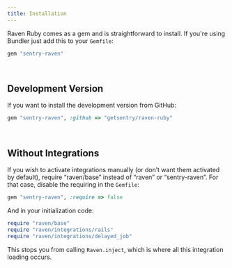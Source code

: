 ```yaml
---
title: Installation
---
```


Raven Ruby comes as a gem and is straightforward to install. If you're using Bundler just add this to your `Gemfile`:

```ruby
gem "sentry-raven"
```

&nbsp;
## Development Version

If you want to install the development version from GitHub:

```ruby
gem "sentry-raven", :github => "getsentry/raven-ruby"
```

&nbsp;
## Without Integrations

If you wish to activate integrations manually (or don’t want them activated by default), require “raven/base” instead of “raven” or “sentry-raven”. For that case, disable the requiring in the `Gemfile`:

```ruby
gem "sentry-raven", :require => false
```

And in your initialization code:

```ruby
require "raven/base"
require "raven/integrations/rails"
require "raven/integrations/delayed_job"
```

This stops you from calling `Raven.inject`, which is where all this integration loading occurs.

